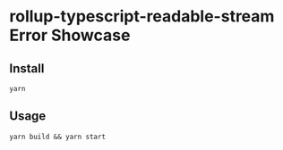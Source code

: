 # rollup-typescript-readable-stream Error Showcase

## Install

```shell
yarn
```

## Usage

```shell
yarn build && yarn start
```

